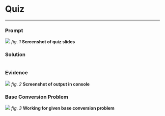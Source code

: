 # Quiz 
<hr>

### Prompt
![](images/quiz_001_slide.png)
*fig. 1* **Screenshot of quiz slides**

### Solution
```.py

```

### Evidence
![](images/quiz_001_evidence.png)
*fig. 2* **Screenshot of output in console**

### Base Conversion Problem
![](images/quiz_001_bool.jpeg)
*fig. 3* **Working for given base conversion problem**